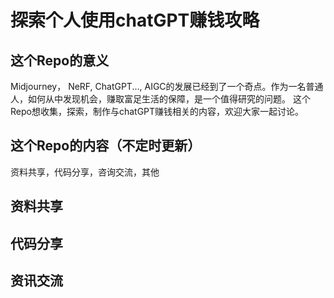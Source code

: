 # 探索个人使用chatGPT赚钱攻略

## 这个Repo的意义
Midjourney， NeRF, ChatGPT..., AIGC的发展已经到了一个奇点。作为一名普通人，如何从中发现机会，赚取富足生活的保障，是一个值得研究的问题。
这个Repo想收集，探索，制作与chatGPT赚钱相关的内容，欢迎大家一起讨论。

## 这个Repo的内容（不定时更新）
资料共享，代码分享，咨询交流，其他

## 资料共享

## 代码分享

## 资讯交流
